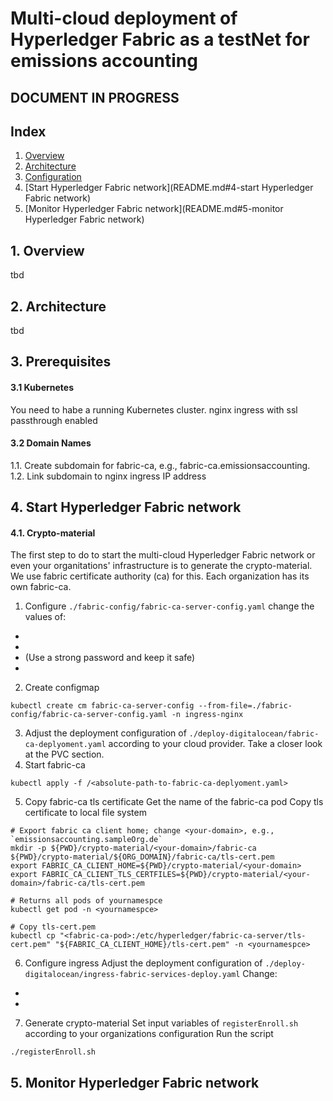 # Multi-cloud deployment of Hyperledger Fabric as a testNet for emissions accounting

## DOCUMENT IN PROGRESS


## Index
   1. [Overview](README.md#1-overview)
   2. [Architecture](README.md#2-architecture)
   3. [Configuration](README.md#3-configuration)
   4. [Start Hyperledger Fabric network](README.md#4-start Hyperledger Fabric network)
   5. [Monitor Hyperledger Fabric network](README.md#5-monitor Hyperledger Fabric network)

## 1. Overview
tbd

## 2. Architecture
tbd

## 3. Prerequisites
#### 3.1 Kubernetes
You need to habe a running Kubernetes cluster. nginx ingress with ssl passthrough enabled

#### 3.2 Domain Names
1.1. Create subdomain for fabric-ca, e.g., fabric-ca.emissionsaccounting.<your-domain>
1.2. Link subdomain to nginx ingress IP address

## 4. Start Hyperledger Fabric network
#### 4.1. Crypto-material
The first step to do to start the multi-cloud Hyperledger Fabric network or even your organitations' infrastructure is to generate the crypto-material. We use fabric certificate authority (ca) for this. Each organization has its own fabric-ca.

1. Configure `./fabric-config/fabric-ca-server-config.yaml`
change the values of:
- <fabric-ca-subdomain>
- <ca-admin>
- <ca-admin-password> (Use a strong password and keep it safe)
- <your organization>
2. Create configmap
```shell
kubectl create cm fabric-ca-server-config --from-file=./fabric-config/fabric-ca-server-config.yaml -n ingress-nginx
```
3. Adjust the deployment configuration of `./deploy-digitalocean/fabric-ca-deplyoment.yaml` according to your cloud provider. Take a closer look at the PVC section.
4. Start fabric-ca
```shell
kubectl apply -f /<absolute-path-to-fabric-ca-deplyoment.yaml>
```
5. Copy fabric-ca tls certificate
Get the name of the fabric-ca pod
Copy tls certificate to local file system
```shell
# Export fabric ca client home; change <your-domain>, e.g., `emissionsaccounting.sampleOrg.de`
mkdir -p ${PWD}/crypto-material/<your-domain>/fabric-ca
${PWD}/crypto-material/${ORG_DOMAIN}/fabric-ca/tls-cert.pem
export FABRIC_CA_CLIENT_HOME=${PWD}/crypto-material/<your-domain>
export FABRIC_CA_CLIENT_TLS_CERTFILES=${PWD}/crypto-material/<your-domain>/fabric-ca/tls-cert.pem

# Returns all pods of yournamespce
kubectl get pod -n <yournamespce>

# Copy tls-cert.pem
kubectl cp "<fabric-ca-pod>:/etc/hyperledger/fabric-ca-server/tls-cert.pem" "${FABRIC_CA_CLIENT_HOME}/tls-cert.pem" -n <yournamespce>
```
6. Configure ingress
Adjust the deployment configuration of `./deploy-digitalocean/ingress-fabric-services-deploy.yaml` 
Change:
- <name-of-your-ingress>
- <sudomain-to-fabric-ca>
7. Generate crypto-material
Set input variables of `registerEnroll.sh` according to your organizations configuration
Run the script
```shell
./registerEnroll.sh
```

## 5. Monitor Hyperledger Fabric network
